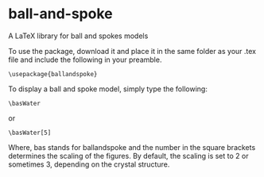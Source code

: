 # ball-and-spoke
A LaTeX library for ball and spokes models

To use the package, download it and place it in the same folder as your .tex file and include the following in your preamble.

    \usepackage{ballandspoke}

To display a ball and spoke model, simply type the following:

    \basWater

or

    \basWater[5]

Where, bas stands for ballandspoke and the number in the square brackets determines the scaling of the figures. By default, the scaling is set to 2 or sometimes 3, depending on the crystal structure.
